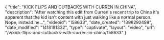 {
    "title": "KICK FLIPS AND CUTBACKS WITH CURREN IN CHINA",
    "description": "After watching this edit from Curren's recent trip to China it's apparent that the kid isn't content with just walking like a normal person. Nope, instead he...",
    "videoid": "158633",
    "date_created": "1398292498",
    "date_modified": "1418181332",
    "type": "captivate",
    "layout": "video",
    "url": "\/v\/kick-flips-and-cutbacks-with-curren-in-china\/158633"
}